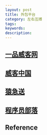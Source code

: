 ```yaml
---
layout: post
title: 外包平台
category: 左右互搏
tags: 
keywords: 
description: 
---
```


## [一品威客网](https://www.epwk.com)

## [威客中国](http://www.vikecn.com)

## [猿急送](https://www.yuanjisong.com/)

## [程序员部落](http://www.chengxuyuanbuluo.com/)

## Reference


